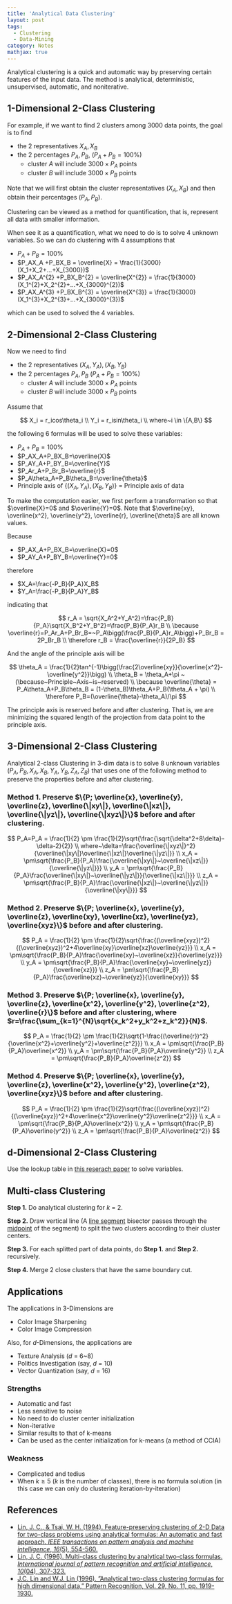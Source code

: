 ```yaml
---
title: 'Analytical Data Clustering'
layout: post
tags:
  - Clustering
  - Data-Mining
category: Notes
mathjax: true
---
```


Analytical clustering is a quick and automatic way by preserving certain features of the input data. The method is analytical, deterministic, unsupervised, automatic, and noniterative.

<!--more-->

## 1-Dimensional 2-Class Clustering

For example, if we want to find 2 clusters among 3000 data points, the goal is to find

- the 2 representatives $X_A, X_B$
- the 2 percentages $P_A, P_B,$ ($P_A+P_B = 100\%$)
    - cluster $A$ will include $3000\times P_A$ points 
    - cluster $B$ will include $3000\times P_B$ points

Note that we will first obtain the cluster representatives ($X_A, X_B$) and then obtain their percentages ($P_A, P_B$).

Clustering can be viewed as a method for quantification, that is, represent all data with smaller information.

When see it as a quantification, what we need to do is to solve $4$ unknown variables.   So we can do clustering with $4$ assumptions that 

- $P_A+P_B = 100\%$
- $P_AX_A +P_BX_B = \overline{X} = \frac{1}{3000}(X_1+X_2+...+X_{3000})$
- $P_AX_A^{2} +P_BX_B^{2} = \overline{X^{2}} = \frac{1}{3000}(X_1^{2}+X_2^{2}+...+X_{3000}^{2})$
- $P_AX_A^{3} +P_BX_B^{3} = \overline{X^{3}} = \frac{1}{3000}(X_1^{3}+X_2^{3}+...+X_{3000}^{3})$

which can be used to solved the $4$ variables.

## 2-Dimensional 2-Class Clustering

Now we need to find

- the 2 representatives $(X_A, Y_A), (X_B, Y_B)$
- the 2 percentages $P_A, P_B$ ($P_A+P_B = 100\%$)
    - cluster $A$ will include $3000\times P_A$ points 
    - cluster $B$ will include $3000\times P_B$ points

Assume that

$$
X_i = r_icos\theta_i
\\
Y_i = r_isin\theta_i
\\
where~i \in \{A,B\}
$$

the following $6$ formulas will be used to solve these variables:

- $P_A+P_B = 100\%$
- $P_AX_A+P_BX_B=\overline{X}$
- $P_AY_A+P_BY_B=\overline{Y}$
- $P_Ar_A+P_Br_B=\overline{r}$
- $P_A\theta_A+P_B\theta_B=\overline{\theta}$
- Principle axis of $\{(X_A, Y_A), (X_B, Y_B)\}$ = Principle axis of data

To make the computation easier, we first perform a transformation so that $\overline{X}=0$ and $\overline{Y}=0$.   Note that $\overline{xy}, \overline{x^2}, \overline{y^2}, \overline{r}, \overline{\theta}$ are all known values.

Because

- $P_AX_A+P_BX_B=\overline{X}=0$
- $P_AY_A+P_BY_B=\overline{Y}=0$

therefore

- $X_A=\frac{-P_B}{P_A}X_B$
- $Y_A=\frac{-P_B}{P_A}Y_B$

indicating that

$$
r_A = \sqrt{X_A^2+Y_A^2}=\frac{P_B}{P_A}\sqrt{X_B^2+Y_B^2}=\frac{P_B}{P_A}r_B
\\
\because \overline{r}=P_Ar_A+P_Br_B=~P_A\bigg(\frac{P_B}{P_A}r_A\bigg)+P_Br_B = 2P_Br_B
\\
\therefore r_B = \frac{\overline{r}}{2P_B}
$$

And the angle of the principle axis will be

$$
\theta_A = \frac{1}{2}tan^{-1}\bigg(\frac{2\overline{xy}}{\overline{x^2}- \overline{y^2}}\bigg)
\\
\theta_B = \theta_A+\pi
~(\because~Principle~Axis~is~reserved)
\\
\because \overline{\theta} = P_A\theta_A+P_B\theta_B = (1-\theta_B)\theta_A+P_B(\theta_A + \pi)
\\
\therefore P_B=(\overline{\theta}-\theta_A)/\pi
$$

The principle axis is reserved before and after clustering. That is, we are minimizing the squared length of the projection from data point to the principle axis.

## 3-Dimensional 2-Class Clustering

Analytical 2-class Clustering in 3-dim data is to solve 8 unknown variables ($P_A, P_B, X_A, X_B, Y_A, Y_B, Z_A, Z_B$) that uses one of the following method to preserve the properties before and after clustering.

### Method 1. Preserve $\{P; \overline{x}, \overline{y}, \overline{z}, \overline{\|xy\|}, \overline{\|xz\|}, \overline{\|yz\|}, \overline{\|xyz\|}\}$ before and after clustering.

$$
P_A=P_A = \frac{1}{2} \pm \frac{1}{2}\sqrt{\frac{\sqrt{\delta^2+8\delta}-\delta-2}{2}}
\\
where~\delta=\frac{\overline{\|xyz\|}^2}{\overline{\|xy\|}\overline{\|xz\|}\overline{\|yz\|}}
\\
x_A = \pm\sqrt{\frac{P_B}{P_A}\frac{\overline{\|xy\|}~\overline{\|xz\|}}{\overline{\|yz\|}}}
\\
y_A = \pm\sqrt{\frac{P_B}{P_A}\frac{\overline{\|xy\|}~\overline{\|yz\|}}{\overline{\|xz\|}}}
\\
z_A = \pm\sqrt{\frac{P_B}{P_A}\frac{\overline{\|xz\|}~\overline{\|yz\|}}{\overline{\|xy\|}}}
$$


### Method 2. Preserve $\{P; \overline{x}, \overline{y}, \overline{z}, \overline{xy}, \overline{xz}, \overline{yz}, \overline{xyz}\}$ before and after clustering.

$$
P_A = \frac{1}{2} \pm \frac{1}{2}\sqrt{\frac{(\overline{xyz})^2}{(\overline{xyz})^2+4\overline{xy}\overline{xz}\overline{yz}}}
\\
x_A = \pm\sqrt{\frac{P_B}{P_A}\frac{\overline{xy}~\overline{xz}}{\overline{yz}}}
\\
y_A = \pm\sqrt{\frac{P_B}{P_A}\frac{\overline{xy}~\overline{yz}}{\overline{xz}}}
\\
z_A = \pm\sqrt{\frac{P_B}{P_A}\frac{\overline{xz}~\overline{yz}}{\overline{xy}}}
$$

### Method 3. Preserve $\{P; \overline{x}, \overline{y}, \overline{z}, \overline{x^2}, \overline{y^2}, \overline{z^2}, \overline{r}\}$ before and after clustering, where $r=\frac{\sum_{k=1}^{N}\sqrt{x_k^2+y_k^2+z_k^2}}{N}$.


$$
P_A = \frac{1}{2} \pm \frac{1}{2}\sqrt{1-\frac{(\overline{r})^2}{\overline{x^2}+\overline{y^2}+\overline{z^2}}}
\\
x_A = \pm\sqrt{\frac{P_B}{P_A}\overline{x^2}}
\\
y_A = \pm\sqrt{\frac{P_B}{P_A}\overline{y^2}}
\\
z_A = \pm\sqrt{\frac{P_B}{P_A}\overline{z^2}}
$$

### Method 4. Preserve $\{P; \overline{x}, \overline{y}, \overline{z}, \overline{x^2}, \overline{y^2}, \overline{z^2}, \overline{xyz}\}$ before and after clustering.

$$
P_A = \frac{1}{2} \pm \frac{1}{2}\sqrt{\frac{(\overline{xyz})^2}{(\overline{xyz})^2+4\overline{x^2}\overline{y^2}\overline{z^2}}}
\\
x_A = \pm\sqrt{\frac{P_B}{P_A}\overline{x^2}}
\\
y_A = \pm\sqrt{\frac{P_B}{P_A}\overline{y^2}}
\\
z_A = \pm\sqrt{\frac{P_B}{P_A}\overline{z^2}}
$$

## d-Dimensional 2-Class Clustering

Use the lookup table in [this reserach paper](https://ac.els-cdn.com/0031320396000337/1-s2.0-0031320396000337-main.pdf?_tid=64d0375a-b8ba-4762-9494-c25ed0961bde&acdnat=1523853435_4537709f8d5116676f23959ee7abc8a7) to solve variables.

## Multi-class Clustering

**Step 1.** Do analytical clustering for $k$ = 2.

**Step 2.** Draw vertical line (A [line segment](https://www.wikiwand.com/en/Line_segment) bisector passes through the [midpoint](https://www.wikiwand.com/en/Midpoint) of the segment) to split the two clusters according to their cluster centers.

**Step 3.** For each splitted part of data points, do **Step 1.** and **Step 2.** recursively.

**Step 4.** Merge 2 close clusters that have the same boundary cut.

## Applications

The applications in 3-Dimensions are

- Color Image Sharpening
- Color Image Compression

Also, for $d$-Dimensions, the applications are

- Texture Analysis ($d$ = 6~8)
- Politics Investigation (say, $d$ = 10)
- Vector Quantization (say, $d$ = 16)


### Strengths

- Automatic and fast
- Less sensitive to noise
- No need to do cluster center initialization
- Non-iterative
- Similar results to that of k-means
- Can be used as the center initialization for k-means (a method of CCIA)

### Weakness

- Complicated and tedius
- When $k \geq 5$ ($k$ is the number of classes), there is no formula solution (in this case we can only do clustering iteration-by-iteration)


## References
- [Lin, J. C., & Tsai, W. H. (1994). Feature-preserving clustering of 2-D Data for two-class problems using analytical formulas: An automatic and fast approach. _IEEE transactions on pattern analysis and machine intelligence_, _16_(5), 554-560.](http://ieeexplore.ieee.org/abstract/document/291439/)
- [Lin, J. C. (1996). Multi-class clustering by analytical two-class formulas. _International journal of pattern recognition and artificial intelligence_, _10_(04), 307-323.](http://www.worldscientific.com/doi/abs/10.1142/S0218001496000220)
- [J.C. Lin and W.J. Lin (1996). ”Analytical two-class clustering formulas for high dimensional data,” Pattern Recognition, Vol. 29, No. 11, pp. 1919-1930.](https://ac.els-cdn.com/0031320396000337/1-s2.0-0031320396000337-main.pdf?_tid=64d0375a-b8ba-4762-9494-c25ed0961bde&acdnat=1523853435_4537709f8d5116676f23959ee7abc8a7)
